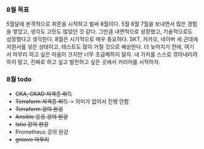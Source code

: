 ### 8월 목표
5월달에 본격적으로 취준을 시작하고 벌써 8월이다. 5월 6월 7월을 보내면서 많은 경험을 쌓았고, 생각도 고민도 많았던 것 같다. 그만큼 내면적으로 성장했고, 기술적으로도 성장했다고 생각한다. 8월은 시기적으로 매우 중요하다. SKT, 카카오, 네이버 세 군데에 지원서를 넣은 상태이고, 테스트도 많이 거칠 것으로 예상한다. 더 늦어지기 전에, 여기서 마무리 하고 싶은 마음이 크지만 너무 조급해하지 말자. 내 가치를 스스로 깎아내리려 하지 말고, 진짜로 하고 싶고 발전하고 싶은 곳에서 커리어를 시작하자. 

### 8월 todo
- ~~CKA, CKAD 자격증 취득~~
- ~~Terraform 자격증 취득~~-> 의미가 없어서 진행 안함
- ~~Terraform 강의 완강~~
- ~~Ansible 응용 강의 완강~~
- ~~Istio 강의 완강~~
- Prometheus 강의 완강
- ~~groove 마무리~~

